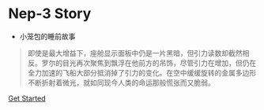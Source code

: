 <!-- _coverpage.md -->

<!-- ![logo](_media/logo.png) -->
<!-- <img src="_media/logo.png" width = "25%" alt="Know-How Logo" align=center /> -->

# Nep-3 Story

- 小笼包的睡前故事

> 即使是最大增益下，座舱显示面板中仍是一片黑暗，但引力读数却截然相反。罗尔的目光再次聚焦到飘浮在他前方的吊饰，尽管引力在增加，但仍在全力加速的飞船大部分抵消掉了引力的变化。在空中缓缓旋转的金属多边形不断折射着微光，就如同现今人类的命运那般慌张而又脆弱。

[Get Started](#intro)
